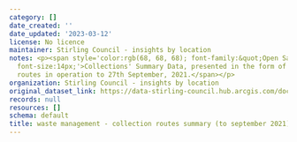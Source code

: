 ```yaml
---
category: []
date_created: ''
date_updated: '2023-03-12'
license: No licence
maintainer: Stirling Council - insights by location
notes: <p><span style='color:rgb(68, 68, 68); font-family:&quot;Open Sans&quot;, sans-serif;
  font-size:14px;'>Collections' Summary Data, presented in the form of a report, for
  routes in operation to 27th September, 2021.</span></p>
organization: Stirling Council - insights by location
original_dataset_link: https://data-stirling-council.hub.arcgis.com/documents/stirling-council::waste-management-collection-routes-summary-to-september-2021-1
records: null
resources: []
schema: default
title: waste management - collection routes summary (to september 2021)
---
```

